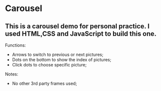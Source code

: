 # Carousel

## This is a carousel demo for personal practice. I used HTML,CSS and JavaScript to build this one. 

Functions:

  * Arrows to switch to previous or next pictures;</br>
  * Dots on the bottom to show the index of pictures;</br>
  * Click dots to choose specific picture;</br>
  
Notes:</br>
  * No other 3rd party frames used;</br>
